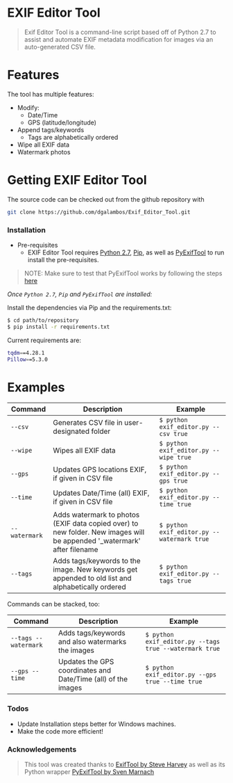 # EXIF Editor Tool

>Exif Editor Tool is a command-line script based off of Python 2.7 to assist and automate EXIF metadata modification for images via an auto-generated CSV file.
# Features
The tool has multiple features:
- Modify:
    - Date/Time
    - GPS (latitude/longitude)
- Append tags/keywords
    - Tags are alphabetically ordered
- Wipe all EXIF data
- Watermark photos

# Getting EXIF Editor Tool
The source code can be checked out from the github repository with
```sh
git clone https://github.com/dgalambos/Exif_Editor_Tool.git
```

### Installation

* Pre-requisites
    * EXIF Editor Tool requires [Python 2.7](https://www.python.org/download/releases/2.7/), [Pip](https://pip.pypa.io/en/stable/installing/), as well as [PyExifTool](https://github.com/smarnach/pyexiftool) to run install the pre-requisites.
    
> NOTE: Make sure to test that PyExifTool works by following the steps [here](https://github.com/smarnach/pyexiftool)

*Once `Python 2.7`, `Pip` and `PyExifTool` are installed:*

Install the dependencies via Pip and the requirements.txt:

```sh
$ cd path/to/repository
$ pip install -r requirements.txt
```

Current requirements are:

```sh
tqdm==4.28.1
Pillow==5.3.0
```

# Examples

| Command | Description | Example |
| ------ | ------ | ------ |
| `--csv` | Generates CSV file in user-designated folder | ```$ python exif_editor.py --csv true```  |
| `--wipe` | Wipes all EXIF data | ```$ python exif_editor.py --wipe true``` |
| `--gps` | Updates GPS locations EXIF, if given in CSV file | ```$ python exif_editor.py --gps true``` |
| `--time` | Updates Date/Time (all) EXIF, if given in CSV file | ```$ python exif_editor.py --time true``` |
| `--watermark` | Adds watermark to photos (EXIF data copied over) to new folder. New images will be appended '_watermark' after filename | ```$ python exif_editor.py --watermark true``` |
| `--tags` | Adds tags/keywords to the image. New keywords get appended to old list and alphabetically ordered | ```$ python exif_editor.py --tags true``` |


Commands can be stacked, too:

| Command | Description | Example |
| ------ | ------ | ------ |
| `--tags --watermark` | Adds tags/keywords and also watermarks the images | ```$ python exif_editor.py --tags true --watermark true``` |
| `--gps --time` | Updates the GPS coordinates and Date/Time (all) of the images | ```$ python exif_editor.py --gps true --time true``` |

### Todos
 - Update Installation steps better for Windows machines.
 - Make the code more efficient!

### Acknowledgements
> This tool was created thanks to [ExifTool by Steve Harvey](https://www.sno.phy.queensu.ca/~phil/exiftool/) as well as its Python wrapper [PyExifTool by Sven Marnach](https://github.com/smarnach/pyexiftool)
